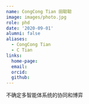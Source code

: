 ```yaml
---
name: CongCong Tian 田聪聪
image: images/photo.jpg
role: phd
date: '2020-09-01'
alumni: false
aliases:
  - CongCong Tian
  - C Tian
links:
  home-page: 
  email: 
  orcid: 
  github: 
---
```


不确定多智能体系统的协同和博弈
